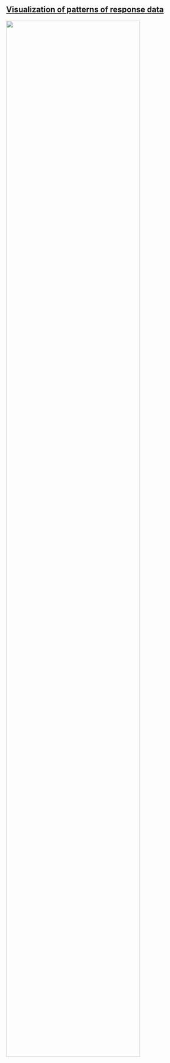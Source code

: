 ## [Visualization of patterns of response data](https://rpubs.com/acalatroni/747076)

<img src="https://raw.githubusercontent.com/agstn/WW/main/3031-03-10/h_lineup.png" width="85%" height="85%">
